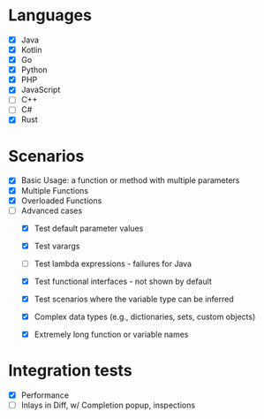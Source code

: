 # Languages

* [x] Java
* [x] Kotlin  
* [x] Go  
* [x] Python  
* [x] PHP  
* [x] JavaScript  
* [ ] C++   
* [ ] C#  
* [x] Rust

# Scenarios

* [x] Basic Usage: a function or method with multiple parameters
* [x] Multiple Functions
* [x] Overloaded Functions
* [ ] Advanced cases  
  * [x] Test default parameter values
  * [x] Test varargs
  * [ ] Test lambda expressions - failures for Java
  * [x] Test functional interfaces - not shown by default
  * [x] Test scenarios where the variable type can be inferred
  * [x] Complex data types (e.g., dictionaries, sets, custom objects)
  * [x] Extremely long function or variable names    


# Integration tests

* [x] Performance
* [ ] Inlays in Diff, w/ Completion popup, inspections  